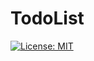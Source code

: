 # TodoList
[![License: MIT](https://img.shields.io/badge/License-MIT-yellow.svg)](https://opensource.org/licenses/MIT)